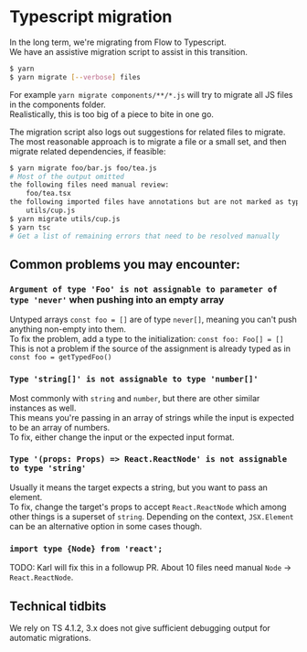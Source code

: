 # Typescript migration

In the long term, we're migrating from Flow to Typescript.  
We have an assistive migration script to assist in this transition.  

```sh
$ yarn
$ yarn migrate [--verbose] files
```

For example `yarn migrate components/**/*.js` will try to migrate all JS files in the components folder.  
Realistically, this is too big of a piece to bite in one go.  

The migration script also logs out suggestions for related files to migrate.  
The most reasonable approach is to migrate a file or a small set, and then migrate related dependencies, if feasible:  

```sh
$ yarn migrate foo/bar.js foo/tea.js
# Most of the output omitted
the following files need manual review:
	foo/tea.tsx
the following imported files have annotations but are not marked as typed:
	utils/cup.js
$ yarn migrate utils/cup.js
$ yarn tsc
# Get a list of remaining errors that need to be resolved manually
```

## Common problems you may encounter:

### `Argument of type 'Foo' is not assignable to parameter of type 'never'` when pushing into an empty array

Untyped arrays `const foo = []` are of type `never[]`, meaning you can't push anything non-empty into them.  
To fix the problem, add a type to the initialization: `const foo: Foo[] = []`  
This is not a problem if the source of the assignment is already typed as in `const foo = getTypedFoo()`

### `Type 'string[]' is not assignable to type 'number[]'`

Most commonly with `string` and `number`, but there are other similar instances as well.  
This means you're passing in an array of strings while the input is expected to be an array of numbers.  
To fix, either change the input or the expected input format.  

### `Type '(props: Props) => React.ReactNode' is not assignable to type 'string'`  

Usually it means the target expects a string, but you want to pass an element.  
To fix, change the target's props to accept `React.ReactNode` which among other things is a superset of `string`.
Depending on the context, `JSX.Element` can be an alternative option in some cases though.  

### `import type {Node} from 'react';`

TODO: Karl will fix this in a followup PR. About 10 files need manual `Node` -> `React.ReactNode`.

## Technical tidbits

We rely on TS 4.1.2, 3.x does not give sufficient debugging output for automatic migrations.  
